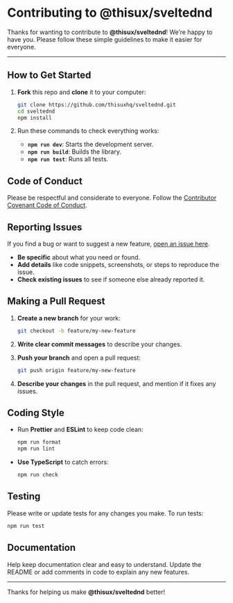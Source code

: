 # Contributing to @thisux/sveltednd

Thanks for wanting to contribute to **@thisux/sveltednd**! We’re happy to have you. Please follow these simple guidelines to make it easier for everyone.

---

## How to Get Started

1. **Fork** this repo and **clone** it to your computer:

   ```bash
   git clone https://github.com/thisuxhq/sveltednd.git
   cd sveltednd
   npm install
   ```

2. Run these commands to check everything works:
   - **`npm run dev`**: Starts the development server.
   - **`npm run build`**: Builds the library.
   - **`npm run test`**: Runs all tests.

## Code of Conduct

Please be respectful and considerate to everyone. Follow the [Contributor Covenant Code of Conduct](https://www.contributor-covenant.org/).

## Reporting Issues

If you find a bug or want to suggest a new feature, [open an issue here](https://github.com/thisuxhq/sveltednd/issues).

- **Be specific** about what you need or found.
- **Add details** like code snippets, screenshots, or steps to reproduce the issue.
- **Check existing issues** to see if someone else already reported it.

## Making a Pull Request

1. **Create a new branch** for your work:

   ```bash
   git checkout -b feature/my-new-feature
   ```

2. **Write clear commit messages** to describe your changes.

3. **Push your branch** and open a pull request:

   ```bash
   git push origin feature/my-new-feature
   ```

4. **Describe your changes** in the pull request, and mention if it fixes any issues.

## Coding Style

- Run **Prettier** and **ESLint** to keep code clean:

  ```bash
  npm run format
  npm run lint
  ```

- **Use TypeScript** to catch errors:
  ```bash
  npm run check
  ```

## Testing

Please write or update tests for any changes you make. To run tests:

```bash
npm run test
```

## Documentation

Help keep documentation clear and easy to understand. Update the README or add comments in code to explain any new features.

---

Thanks for helping us make **@thisux/sveltednd** better!
